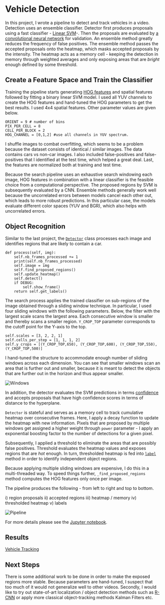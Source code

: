 # Vehicle Detection

In this project, I wrote a pipeline to detect and track vehicles in a video. Detection uses an ensemble classifier. Detector first produces proposals using a fast classifier - [Linear SVM](https://github.com/dzorlu/sdc/blob/master/vehicle_detection/src/train.py#L45)-. Then the proposals are evaluated by [a convolutional neural network](https://github.com/dzorlu/sdc/blob/master/vehicle_detection/src/train.py#L190) for validation. An ensemble method greatly reduces the frequency of false positives. The ensemble method passes the accepted proposals onto the heatmap, which masks accepted proposals by the intensity. The heatmap acts as a memory cell - keeping the detection in memory through weighted averages and only exposing areas that are _bright_ enough defined by some threshold.

## Create a Feature Space and Train the Classifier

Training the pipeline starts generating [HOG features](https://github.com/dzorlu/sdc/blob/master/vehicle_detection/src/preprocessing.py#L24) and spatial features followed by fitting a binary linear SVM model. I used all YUV channels to create the HOG features and hand-tuned the HOG parameters to get the best results. I used 4x4 spatial features. Other parameter values are given below.

```
ORIENT = 9 # number of bins
PIX_PER_CELL = 8
CELL_PER_BLOCK = 2
HOG_CHANNEL = [0,1,2] #use all channels in YUV spectrum.
```

I shuffle images to combat overfitting, which seems to be a problem because the dataset consists of identical / similar images. The data contains cars vs non-car images. I also included false-positives and false-positives that I identified at the test time, which helped a great deal. Last, the features are normalized both at training and test time.

Because the search pipeline uses an exhaustive search windowing each image, HOG features in combination with a linear classifier is the feasible choice from a computational perspective. The proposed regions by SVM is subsequently evaluated by a CNN. Ensemble methods generally work well because the uncorrelated errors between models cancel each other out, which leads to more robust predictions. In this particular case, the models evaluate different color spaces (YUV and BGR), which also helps with uncorrelated errors.

## Object Recognition

Similar to the last project, the [`Detector`](https://github.com/dzorlu/sdc/blob/master/vehicle_detection/src/search.py#L131) class processes each image and identifies regions that are likely to contain a car.

```
def process(self, img):
    self.nb_frames_processed += 1
    print(self.nb_frames_processed)
    self.image = img
    self.find_proposed_regions()
    self.update_heatmap()
    self.detect()
    if DEBUG:
        self.show_frame()
    return self.get_labels()
```

The search process applies the trained classifier on sub-regions of the image obtained through a sliding window technique. In particular, I used four sliding windows with the following parameters. Below, the filter with the largest scale scans the largest area. Each consecutive window is smaller and thereby scans a smaller region. `Y_CROP_TOP` parameter corresponds to the cutoff point for the Y-axis to the top.

```
self.scales = [3, 2, 2, 1]
self.cells_per_step = [1, 1, 1, 2]
self.y_crops = [(Y_CROP_TOP,650), (Y_CROP_TOP,600), (Y_CROP_TOP,550), (Y_CROP_TOP,500)]
```

I hand-tuned the structure to accommodate enough number of sliding windows across each dimension. You can see that smaller windows scan an area that is further out and smaller, because it is meant to detect the objects that are further out in the horizon and thus appear smaller.

![Windows](https://github.com/dzorlu/sdc/blob/master/vehicle_detection/images/Screen%20Shot%202017-03-17%20at%202.30.53%20PM.png)

In addition, the detector evaluates the SVM predictions in terms [confidence](http://scikit-learn.org/stable/modules/generated/sklearn.svm.LinearSVC.html#sklearn.svm.LinearSVC.decision_function) and accepts proposals that have high confidence scores in terms of distance to the hyperplane.

`Detector` is stateful and serves as a memory cell to track cumulative heatmap over consecutive frames. Here, I apply a decay function to update the heatmap with new information. Pixels that are proposed by multiple windows get assigned a higher weight through `power` parameter - I apply an exponential boosting factor to the number of detections for a given pixel.

Subsequently, I applied a threshold to eliminate the areas that are possibly false positives. Threshold evaluates the heatmap values and exposes regions that are _hot_ enough.  In turn, thresholded heatmap is fed into [`label`](https://docs.scipy.org/doc/scipy-0.16.0/reference/generated/scipy.ndimage.measurements.label.html) method in order to identify independent object regions.

Because applying multiple sliding windows are expensive, I do this in a multi-threaded way. To speed things further, `_find_proposed_regions` method computes the HOG features only once per image.

The pipeline produces the following - from left to right and top to bottom.

 i) region proposals
 ii) accepted regions
 iii) heatmap / memory
 iv) thresholded heatmap
 v) labels

![Pipeline](https://github.com/dzorlu/sdc/blob/master/vehicle_detection/writeup_images/pipe.png)

For more details please see the [Jupyter notebook](https://github.com/dzorlu/sdc/blob/master/vehicle_detection/vehicle_detection.ipynb).

## Results

[Vehicle Tracking](https://youtu.be/9cYdwWCOj0w)

## Next Steps
There is some additional work to be done in order to make the exposed regions more stable. Because parameters are hand-tuned, I suspect that too much of it would not generalize well to other videos. Secondly, I would like to try out state-of-art localization / object detection methods such as [R-CNN](https://arxiv.org/abs/1504.08083) or apply more classical object-tracking methods Kalman Filters etc.
